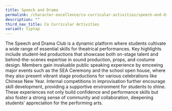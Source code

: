 ```yaml
---
title: Speech and Drama
permalink: /character-excellence/co-curricular-activities/speech-and-drama/
description: ""
third_nav_title: Co Curricular Activities
variant: tiptap
---
```

<p>The Speech and Drama Club is a dynamic platform where students cultivate
a wide range of essential skills for theatrical performances. Key highlights
include student-led productions that showcase both on-stage talent and
behind-the-scenes expertise in sound production, props, and costume design.
Members gain invaluable public speaking experience by emceeing major events
such as the SEA Ceremony and the school open house, where they also present
vibrant stage productions for various celebrations like Chinese New Year.
Internal competitions in improvisation further encourage skill development,
providing a supportive environment for students to shine. These experiences
not only build confidence and performance skills but also foster a strong
sense of community and collaboration, deepening students’ appreciation
for the performing arts.</p>